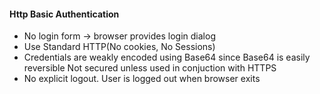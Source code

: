 #### Http Basic Authentication

* No login form -> browser provides login dialog
* Use Standard HTTP(No cookies, No Sessions)
* Credentials are weakly encoded using Base64 since
  Base64 is easily reversible
  Not secured unless used in conjuction with HTTPS
* No explicit logout. User is logged out when browser exits
